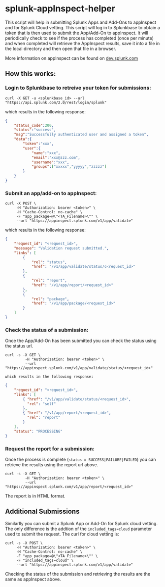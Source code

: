# splunk-appInspect-helper

This script will help in submitting Splunk Apps and Add-Ons to appInspect and for Splunk Cloud vetting.  This script will log in to Splunkbase to obtain a token that is then used to submit the App/Add-On to appInspect.  It will periodically check to see if the process has completed (once per minute) and when completed will retrieve the AppInspect results, save it into a file in the local directory and then open that file in a browser.   

More information on appInspect can be found on [dev.splunk.com](https://dev.splunk.com/enterprise/docs/releaseapps/appinspect/splunkappinspectapi/runappinspectrequestsapi)

## How this works:
### Login to Splunkbase to retreive your token for submissions: 

```
curl -X GET -u <splunkbase_id> --url "https://api.splunk.com/2.0/rest/login/splunk"
```

which results in the following response:
```json
{ 
    "status_code":200,
    "status":"success",
    "msg":"Successfully authenticated user and assigned a token",
    "data":{
        "token":"xxx",
        "user":{
            "name":"xxx",
            "email":"xxx@zzz.com",
            "username":"xxx",
            "groups":["xxxxx","yyyyy","zzzzz"]
        }
    }
}
```
### Submit an app/add-on to appInspect:

```
curl -X POST \
     -H "Authorization: bearer <token>" \
     -H "Cache-Control: no-cache" \
     -F "app_package=@\"<TA_Filename>\"" \
     --url "https://appinspect.splunk.com/v1/app/validate"
```
which results in the following response:
```json
{
    "request_id": "<request_id>",
    "message": "Validation request submitted.",
    "links": [
        {
            "rel": "status",
            "href": "/v1/app/validate/status/c<request_id>"
        },
        {
            "rel": "report",
            "href": "/v1/app/report/<request_id>"
        },
        {
            "rel": "package",
            "href": "/v1/app/package/<request_id>"
        }
    ]
}
```

### Check the status of a submission:

Once the App/Add-On has been submitted you can check the status using the status url. 
```
curl -s -X GET \
         -H "Authorization: bearer <token>" \
         --url "https://appinspect.splunk.com/v1/app/validate/status/<request_id>"
```
    which results in the following response:
```json
{   
    "request_id": "<request_id>", 
    "links": [ 
        { "href": "/v1/app/validate/status/<request_id>",  
          "rel": "self" 
        }, 
        { "href": "/v1/app/report/<request_id>", 
          "rel": "report" 
        } 
    ], 
    "status": "PROCESSING" 
}
```
### Request the report for a submission:

Once the process is complete (`status = SUCCESS|FAILURE|FAILED`) you can retrieve the results using the report url above. 
```
curl -s -X GET \
         -H "Authorization: bearer <token>" \
         --url "https://appinspect.splunk.com/v1/app/report/<request_id>"
```
The report is in HTML format.


## Additional Submissions
Similarlly you can submit a Splunk App or Add-On for Splunk cloud vetting.  The only difference is the addtion of the `included_tags=cloud` parameter used to submit the request.  The curl for cloud vetting is:
```
curl -s -X POST \
     -H "Authorization: bearer <token>" \
     -H "Cache-Control: no-cache" \
     -F "app_package=@\"<TA_Filename>\"" \
     -F "included_tags=cloud" \
     --url "https://appinspect.splunk.com/v1/app/validate"
```
Checking the status of the submission and retrieving the results are the same as appInspect above.